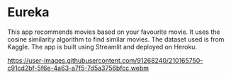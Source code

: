 # Eureka
This app recommends movies based on your favourite movie. It uses the cosine similarity algorithm to find similar movies. The dataset used is from Kaggle. The app is built using Streamlit and deployed on Heroku.


https://user-images.githubusercontent.com/91268240/210165750-c91cd2bf-5f6e-4a63-a7f5-7d5a3756bfcc.webm
